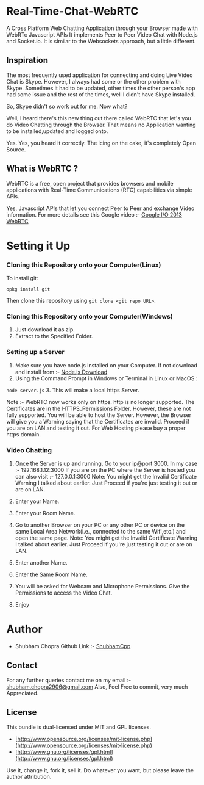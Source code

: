 # Real-Time-Chat-WebRTC
A Cross Platform Web Chatting Application through your Browser made with WebRTc Javascript APIs
It implements Peer to Peer Video Chat with Node.js and Socket.io. It is similar to the Websockets approach, but a little different.

## Inspiration

The most frequently used application for connecting and doing Live Video Chat is Skype. However, I always had some or the other problem with Skype. Sometimes it had to be updated, other times the other person's app had some issue and the rest of the times, well I didn't have Skype installed.

So, Skype didn't so work out for me. Now what?

Well, I heard there's this new thing out there called WebRTC that let's you do Video Chatting through the Browser.
That means no Application wanting to be installed,updated and logged onto.

Yes. Yes, you heard it correctly. The icing on the cake, it's completely Open Source.

## What is WebRTC ?

WebRTC is a free, open project that provides browsers and mobile applications with Real-Time Communications (RTC) capabilities via simple APIs.

Yes, Javascript APIs that let you connect Peer to Peer and exchange Video information.
For more details see this Google video :- [Google I/O 2013 WebRTC](https://youtu.be/p2HzZkd2A40)

# Setting it Up

### Cloning this Repository onto your Computer(Linux)

To install git:

    opkg install git

Then clone this repository using `git clone <git repo URL>`.

### Cloning this Repository onto your Computer(Windows)

1. Just download it as zip.
2. Extract to the Specified Folder.

### Setting up a Server

1. Make sure you have node.js installed on your Computer. If not download and install from :- [Node.js Download](https://nodejs.org/en/download/)
2. Using the Command Prompt in Windows or Terminal in Linux or MacOS :

` node server.js `
3. This will make a local https Server.

Note :- WebRTC now works only on https. http is no longer supported.
The Certificates are in the HTTPS_Permissions Folder. However, these are not fully supported. 
You will be able to host the Server. However, the Browser will give you a Warning saying that the Certificates are invalid.
Proceed if you are on LAN and testing it out.
For Web Hosting please buy a proper https domain.

### Video Chatting

1. Once the Server is up and running, Go to your ip@port 3000.
In my case :- 192.168.1.12:3000
If you are on the PC where the Server is hosted you can also visit :- 127.0.0.1:3000
Note: You might get the Invalid Certificate Warning I talked about earlier. Just Proceed if you're just testing it out or are on LAN.

2. Enter your Name.

3. Enter your Room Name.

4. Go to another Browser on your PC or any other PC or device on the same Local Area Network(i.e., connected to the same Wifi,etc.) and open the same page. 
Note: You might get the Invalid Certificate Warning I talked about earlier. Just Proceed if you're just testing it out or are on LAN.

5. Enter another Name.

6. Enter the Same Room Name.

7. You will be asked for Webcam and Microphone Permissions. Give the Permissions to access the Video Chat.

8. Enjoy

# Author

- Shubham Chopra 
    Github Link :- [ShubhamCpp](https://github.com/ShubhamCpp)

## Contact

For any further queries contact me on my email :- shubham.chopra2906@gmail.com
Also, Feel Free to commit, very much Appreciated.

## License

This bundle is dual-licensed under MIT and GPL licenses.

* [http://www.opensource.org/licenses/mit-license.php](http://www.opensource.org/licenses/mit-license.php)
* [http://www.gnu.org/licenses/gpl.html](http://www.gnu.org/licenses/gpl.html)

Use it, change it, fork it, sell it. Do whatever you want, but please leave the author attribution.
